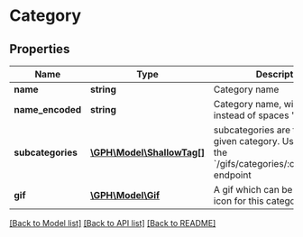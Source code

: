 # Category

## Properties
Name | Type | Description | Notes
------------ | ------------- | ------------- | -------------
**name** | **string** | Category name | [optional] 
**name_encoded** | **string** | Category name, with dashes &#39;-&#39; instead of spaces &#39; &#39;. | [optional] 
**subcategories** | [**\GPH\Model\ShallowTag[]**](ShallowTag.md) | subcategories are tags for a given category. Use them with the &#x60;/gifs/categories/:category/:tag&#x60; endpoint | [optional] 
**gif** | [**\GPH\Model\Gif**](Gif.md) | A gif which can be used as the icon for this category. | [optional] 

[[Back to Model list]](../README.md#documentation-for-models) [[Back to API list]](../README.md#documentation-for-api-endpoints) [[Back to README]](../README.md)


